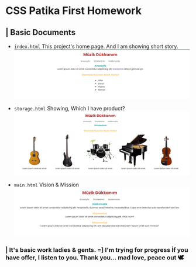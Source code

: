 # CSS Patika **First Homework**



## | Basic Documents 


* `index.html` This project's home page. And I am showing short story.
![Homepage Screen](img/.png "Homepage")

* `storage.html` Showing, Which I have product? 
![Storage Screen](img/Screenshot_13.png "Storage")

* `main.html` Vision & Mission
![Main Screen](img/Screenshot_12.png "Main")



### | **It's basic work ladies & gents. =] I'm trying for progress** İf you have offer, I listen to you. Thank you... **mad love, peace out 🕊**





